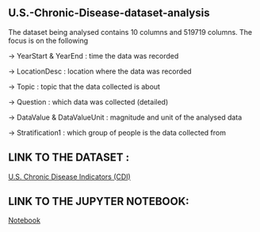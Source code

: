 ## U.S.-Chronic-Disease-dataset-analysis

The dataset being analysed contains 10 columns and 519719 columns. The focus is on the following

-> YearStart & YearEnd : time the data was recorded

-> LocationDesc : location where the data was recorded

-> Topic : topic that the data collected is about

-> Question : which data was collected (detailed)

-> DataValue & DataValueUnit : magnitude and unit of the analysed data

->  Stratification1 : which group of people is the data collected from

## LINK TO THE DATASET :
[U.S. Chronic Disease Indicators (CDI)](https://catalog.data.gov/dataset/u-s-chronic-disease-indicators-cdi)

## LINK TO THE JUPYTER NOTEBOOK:
[Notebook](https://github.com/ayush246/U.S.-Chronic-Disease-dataset-analysis/blob/master/data_analysis.ipynb)
